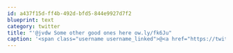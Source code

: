 ```yaml
---
id: a437f15d-ff4b-492d-bfd5-844e9927d7f2
blueprint: text
category: twitter
title: "'@jvdw Some other good ones here ow.ly/fk6Ju"
caption: '<span class="username username_linked">@<a href="https://twitter.com/jvdw" title="John van der Woude">jvdw</a></span> Some other good ones here <a href="http://ow.ly/fk6Ju" title="http://ow.ly/fk6Ju" class="link link_untco">ow.ly/fk6Ju</a>'
---
```

